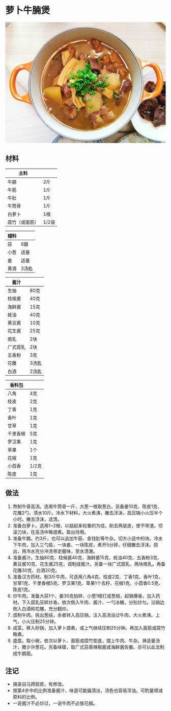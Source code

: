# 萝卜牛腩煲

![](Images/萝卜牛腩煲.jpg)

## 材料

| 主料 |   |
| --- | --- |
| 牛腩 | 2斤 |
| 牛筋 | 1斤 |
| 牛肚 | 1斤 |
| 牛筒骨 | 1斤 |
| 白萝卜 | 1根 |
| 腐竹（或面筋） | 1/2袋 |

| 辅料 |   |
| --- | --- |
| 蒜 | 6瓣 |
| 小葱 | 适量 |
| 姜 | 适量 |
| 黄酒 | 3汤匙 |

| 酱汁 |   |
| --- | --- |
| 生抽 | 80克 |
| 柱候酱 | 40克 |
| 海鲜酱 | 15克 |
| 蚝油 | 40克 |
| 黄豆酱 | 10克 |
| 花生酱 | 25克 |
| 南乳 | 2块 |
| 广式腐乳 | 2块 |
| 五香粉 | 3克 |
| 花雕 | 3汤匙 |
| 白酒 | 2汤匙 |

| 香料包 |   |
| --- | --- |
| 八角 | 4克 |
| 桂皮 | 2克 |
| 丁香 | 1克 |
| 香叶 | 1克 |
| 甘草 | 1克 |
| 千里香根 | 5克 |
| 罗汉果 | 1克 |
| 草果 | 1个 |
| 花椒 | 1克 |
| 小茴香 | 1/2克 |
| 陈皮 | 1克 |

## 做法

1. 熬制牛骨高汤。选用牛筒骨一斤，大葱一根取葱白，另备姜10克、陈皮1克、花雕2勺、清水10斤。冷水下材料，大火煮沸，撇去浮沫，高压锅小火压半个小时。撇去浮沫，滤清。
2. 准备白萝卜。选用1~2根，以掂起来较重的为佳。削去两层皮，使不带渣。切滚刀块，在高汤中略煨煮。取出待用。
3. 准备牛腩。约3斤，也可以追加牛筋、金钱肚等牛杂。切大小适中的块。冷水下牛肉，加入三勺盐，一块姜、一块陈皮，煮开5分钟，仔细撇去浮沫。捞出，用冷水充分冲洗带走腥味，至水清澈。
4. 准备酱汁。生抽80克、柱候酱40克、海鲜酱15克、蚝油40克、五香粉3克、黄豆酱10克、花生酱25克，调制成酱汁。另备一块广式腐乳、两块南乳。再备花雕30克、白酒20克。
5. 准备汉方药材。制3斤牛肉，可选用八角4克、桂皮2克、丁香1克、香叶1克、甘草1克、千里香根5克、罗汉果1克、草果1个去籽、花椒1克、小茴香0.5克、陈皮1克。
6. 炒牛肉。准备大蒜1个、姜30克拍碎、小葱1根打成葱结，起锅爆香，加入药材。下入腐乳压碎炒香。依次倒入牛肉、酱汁、一勺冰糖，分别炒匀。沿锅边倒入白酒和花雕，充分翻炒。
7. 煨制牛肉。挑出葱结，余者转入高压锅，注入高汤没过牛肉，大火煮沸。上气，小火压制25分钟。
8. 成菜。移入砂锅，加入萝卜煨煮，或上气继续压制25分钟。再加入面筋或腐竹略煮。
9. 盛盘。取小碗，依次以萝卜、面筋或腐竹垫底，摆上牛肉、牛杂。淋适量汤汁，撒少许葱花。另备味碟，取广式蒜蓉辣椒酱或海鲜酱佐餐。亦可以此法制成牛腩面。

## 注记

- 摘录自马蹄厨房，有修改。
- 按第4步中的比例准备酱汁，味道可能偏清淡，汤色也容易浑浊。可酌量增减原料的比例。
- 一说酱汁不必炒过，一说牛肉不必放花椒。